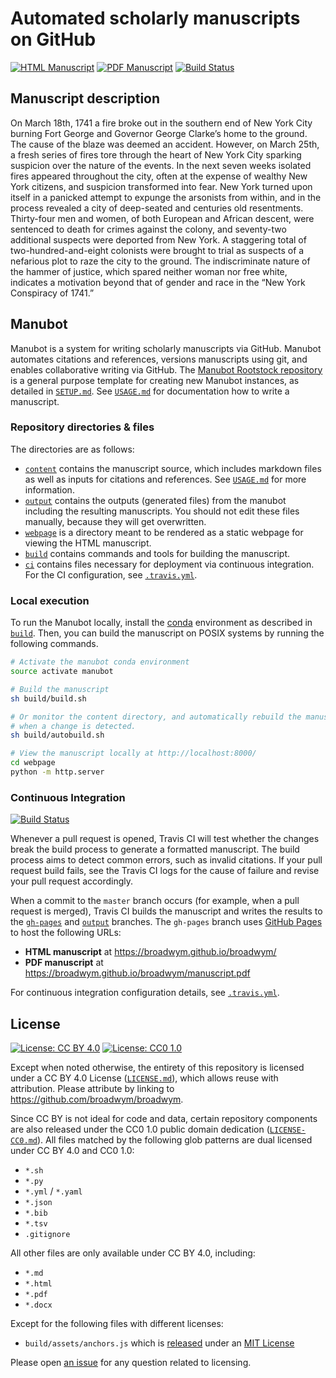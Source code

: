 # Automated scholarly manuscripts on GitHub

<!-- usage note: edit the H1 title above to personalize the manuscript -->

[![HTML Manuscript](https://img.shields.io/badge/manuscript-HTML-blue.svg)](https://broadwym.github.io/manu1/)
[![PDF Manuscript](https://img.shields.io/badge/manuscript-PDF-blue.svg)](https://broadwym.github.io/manu1/manuscript.pdf)
[![Build Status](https://travis-ci.org/broadwym/broadwym.svg?branch=master)](https://travis-ci.org/broadwym/manu1)

## Manuscript description

<!-- usage note: edit this section. -->

On March 18th, 1741 a fire broke out in the southern end of New York City burning Fort George and Governor George Clarke’s home to the ground. The cause of the blaze was deemed an accident. However, on March 25th, a fresh series of fires tore through the heart of New York City sparking suspicion over the nature of the events. In the next seven weeks isolated fires appeared throughout the city, often at the expense of wealthy New York citizens, and suspicion transformed into fear. New York turned upon itself in a panicked attempt to expunge the arsonists from within, and in the process revealed a city of deep-seated and centuries old resentments. Thirty-four men and women, of both European and African descent, were sentenced to death for crimes against the colony, and seventy-two additional suspects were deported from New York. A staggering total of two-hundred-and-eight colonists were brought to trial as suspects of a nefarious plot to raze the city to the ground. The indiscriminate nature of the hammer of justice, which spared neither woman nor free white, indicates a motivation beyond that of gender and race in the “New York Conspiracy of 1741.” 

## Manubot

<!-- usage note: do not edit this section -->

Manubot is a system for writing scholarly manuscripts via GitHub.
Manubot automates citations and references, versions manuscripts using git, and enables collaborative writing via GitHub.
The [Manubot Rootstock repository](https://git.io/vQSvo) is a general purpose template for creating new Manubot instances, as detailed in [`SETUP.md`](SETUP.md).
See [`USAGE.md`](USAGE.md) for documentation how to write a manuscript.

### Repository directories & files

The directories are as follows:

+ [`content`](content) contains the manuscript source, which includes markdown files as well as inputs for citations and references.
  See [`USAGE.md`](USAGE.md) for more information.
+ [`output`](output) contains the outputs (generated files) from the manubot including the resulting manuscripts.
  You should not edit these files manually, because they will get overwritten.
+ [`webpage`](webpage) is a directory meant to be rendered as a static webpage for viewing the HTML manuscript.
+ [`build`](build) contains commands and tools for building the manuscript.
+ [`ci`](ci) contains files necessary for deployment via continuous integration.
  For the CI configuration, see [`.travis.yml`](.travis.yml).

### Local execution

To run the Manubot locally, install the [conda](https://conda.io) environment as described in [`build`](build).
Then, you can build the manuscript on POSIX systems by running the following commands.

```sh
# Activate the manubot conda environment
source activate manubot

# Build the manuscript
sh build/build.sh

# Or monitor the content directory, and automatically rebuild the manuscript
# when a change is detected.
sh build/autobuild.sh

# View the manuscript locally at http://localhost:8000/
cd webpage
python -m http.server
```

### Continuous Integration

[![Build Status](https://travis-ci.org/broadwym/broadwym.svg?branch=master)](https://travis-ci.org/broadwym/broadwym)

Whenever a pull request is opened, Travis CI will test whether the changes break the build process to generate a formatted manuscript.
The build process aims to detect common errors, such as invalid citations.
If your pull request build fails, see the Travis CI logs for the cause of failure and revise your pull request accordingly.

When a commit to the `master` branch occurs (for example, when a pull request is merged), Travis CI builds the manuscript and writes the results to the [`gh-pages`](https://github.com/broadwym/broadwym/tree/gh-pages) and [`output`](https://github.com/broadwym/broadwym/tree/output) branches.
The `gh-pages` branch uses [GitHub Pages](https://pages.github.com/) to host the following URLs:

+ **HTML manuscript** at https://broadwym.github.io/broadwym/
+ **PDF manuscript** at https://broadwym.github.io/broadwym/manuscript.pdf

For continuous integration configuration details, see [`.travis.yml`](.travis.yml).

## License

<!--
usage note: edit this section to change the license of your manuscript or source code changes to this repository.
We encourage users to openly license their manuscripts, which is the default as specified below.
-->

[![License: CC BY 4.0](https://img.shields.io/badge/License%20All-CC%20BY%204.0-lightgrey.svg)](http://creativecommons.org/licenses/by/4.0/)
[![License: CC0 1.0](https://img.shields.io/badge/License%20Parts-CC0%201.0-lightgrey.svg)](https://creativecommons.org/publicdomain/zero/1.0/)

Except when noted otherwise, the entirety of this repository is licensed under a CC BY 4.0 License ([`LICENSE.md`](LICENSE.md)), which allows reuse with attribution.
Please attribute by linking to https://github.com/broadwym/broadwym.

Since CC BY is not ideal for code and data, certain repository components are also released under the CC0 1.0 public domain dedication ([`LICENSE-CC0.md`](LICENSE-CC0.md)).
All files matched by the following glob patterns are dual licensed under CC BY 4.0 and CC0 1.0:

+ `*.sh`
+ `*.py`
+ `*.yml` / `*.yaml`
+ `*.json`
+ `*.bib`
+ `*.tsv`
+ `.gitignore`

All other files are only available under CC BY 4.0, including:

+ `*.md`
+ `*.html`
+ `*.pdf`
+ `*.docx`

Except for the following files with different licenses:

+ `build/assets/anchors.js` which is [released](https://www.bryanbraun.com/anchorjs/) under an [MIT License](https://opensource.org/licenses/MIT)

Please open [an issue](https://github.com/broadwym/broadwym/issues) for any question related to licensing.
